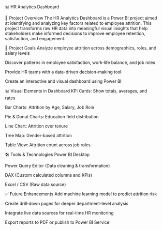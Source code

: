 📊 HR Analytics Dashboard

📁 Project Overview
The HR Analytics Dashboard is a Power BI project aimed at identifying and analyzing key factors related to employee attrition. This project transforms raw HR data into meaningful visual insights that help stakeholders make informed decisions to improve employee retention, satisfaction, and engagement.

🎯 Project Goals
Analyze employee attrition across demographics, roles, and salary levels

Discover patterns in employee satisfaction, work-life balance, and job roles

Provide HR teams with a data-driven decision-making tool

Create an interactive and visual dashboard using Power BI

📊 Visual Elements in Dashboard
KPI Cards: Show totals, averages, and rates

Bar Charts: Attrition by Age, Salary, Job Role

Pie & Donut Charts: Education field distribution

Line Chart: Attrition over tenure

Tree Map: Gender-based attrition

Table View: Attrition count across job roles

🛠️ Tools & Technologies
Power BI Desktop

Power Query Editor (Data cleaning & transformation)

DAX (Custom calculated columns and KPIs)

Excel / CSV (Raw data source)

✅ Future Enhancements
Add machine learning model to predict attrition risk

Create drill-down pages for deeper department-level analysis

Integrate live data sources for real-time HR monitoring

Export reports to PDF or publish to Power BI Service


